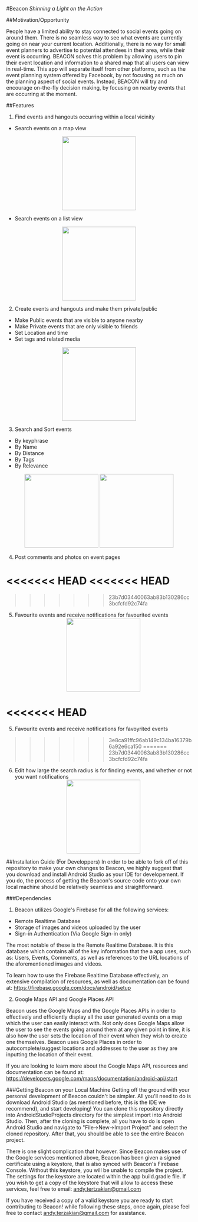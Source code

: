 #Beacon
*Shinning a Light on the Action*

##Motivation/Opportunity

People have a limited ability to stay connected to social events going on around them. 
There is no seamless way to see what events are currently going on near your current location. 
Additionally, there is no way for small event planners to advertise to potential attendees in their area, while their event is occurring. 
BEACON solves this problem by allowing users to pin their event location and information to a shared map that all users can view in real-time. 
This app will separate itself from other platforms, such as the event planning system offered by Facebook, by not focusing as much on the planning aspect of social events. 
Instead, BEACON will try and encourage on-the-fly decision making, by focusing on nearby events that are occurring at the moment. 

##Features

1. Find events and hangouts occurring within a local vicinity

  * Search events on a map view 
   <div style="text-align:center">
   <img src="https://github.com/lsaccoz/Beacon/blob/master/res_demo/Map_View.jpg" width="200">
   </div>
   
  * Search events on a list view
   <div style="text-align:center">
   <img src="https://github.com/lsaccoz/Beacon/blob/master/res_demo/List_View.jpg" width="200">
   </div>

2. Create events and hangouts and make them private/public 

  * Make Public events that are visible to anyone nearby
  * Make Private events that are only visible to friends
  * Set Location and time
  * Set tags and related media
   <div style="text-align:center">
   <img src="https://github.com/lsaccoz/Beacon/blob/master/res_demo/Create_Event_View.jpg" width="200">
   </div>
  

3. Search and Sort events

  * By keyphrase
  * By Name
  * By Distance
  * By Tags
  * By Relevance
   <div style="text-align:center">
   <img src="https://github.com/lsaccoz/Beacon/blob/master/res_demo/Fav_View.jpg" width="200">
   <img src="https://github.com/lsaccoz/Beacon/blob/master/res_demo/Empty_Fav_View.jpg" width="200">
   </div>

4. Post comments and photos on event pages

<<<<<<< HEAD
<<<<<<< HEAD
=======
>>>>>>> 23b7d03440063ab83b130286cc3bcfcfd92c74fa
5. Favourite events and receive notifications for favourited events
   <div style="text-align:center">
   <img src="https://github.com/lsaccoz/Beacon/blob/master/res_demo/Fav_View.jpg" width="200">
   </div>
<<<<<<< HEAD
=======
5. Favourite events and receive notifications for favoyrited events
>>>>>>> 3e8ca91ffc96ab149c134ba16379b6a92e6ca150
=======
>>>>>>> 23b7d03440063ab83b130286cc3bcfcfd92c74fa

6. Edit how large the search radius is for finding events, and whether or not you want notifications
   <div style="text-align:center">
   <img src="https://github.com/lsaccoz/Beacon/blob/master/res_demo/Settings_View.jpg" width="200">
   </div>
 
##Installation Guide (For Developpers)
In order to be able to fork off of this repository to make your own changes to Beacon, we highly suggest that you download and install  Android Studio as your IDE for developement. If you do, the process of getting the Beacon's source code onto your own local machine should be relatively seamless and straightforward. 

###Dependencies
1. Beacon utilizes Google's Firebase for all the following services:

  * Remote Realtime Database
  * Storage of images and videos uploaded by the user
  * Sign-in Authentication (Via Google Sign-in only)
 
 The most notable of these is the Remote Realtime Database. It is this database which contains all of the key information that the a app uses, such as: Users, Events, Comments, as well as references to the URL locations of the aforementioned images and videos. 

 To learn how to use the Firebase Realtime Database effectively, an extensive compilation of resources, as well as documentation can be found at: https://firebase.google.com/docs/android/setup

2. Google Maps API and Google Places API

 Beacon uses the Google Maps and the Google Places APIs in order to effectively and efficiently display all the user generated events on a map which the user can easily interact with. Not only does Google Maps allow the user to see the events going around them at any given point in time, it is also how the user sets the location of their event when they wish to create one themselves. Beacon uses Google Places in order to autocomplete/suggest locations and addresses to the user as they are inputting the location of their event.
 
 If you are looking to learn more about the Google Maps API, resources and documentation can be found at: https://developers.google.com/maps/documentation/android-api/start
 
###Getting Beacon on your Local Machine
Getting off the ground with your personal development of Beacon couldn't be simpler. All you'll need to do is download Android Studio (as mentioned before, this is the IDE we recommend), and start developing! You can clone this repository directly into AndroidStudioProjects directory for the simplest import into Android Studio. Then, after the cloning is complete, all you have to do is open Android Studio and navigate to "File->New->Import Project" and select the cloned repository. After that, you should be able to see the entire Beacon project.

There is one slight complication that however. Since Beacon makes use of the Google services mentioned above, Beacon has been given a signed certificate using a keystore, that is also synced with Beacon's Firebase Console. Without this keystore, you will be unable to compile the project. The settings for the keystore are located within the app build.gradle file. If you wish to get a copy of the keystore that will allow to access these services, feel free to email: andy.tertzakian@gmail.com

If you have received a copy of a valid keystore you are ready to start contributing to Beacon! while following these steps, once again, please feel free to contact andy.terzakian@gmail.com for assistance.
